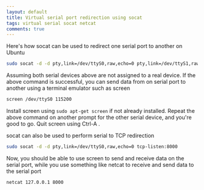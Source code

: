 ```yaml
---
layout: default
title: Virtual serial port redirection using socat
tags: virtual serial socat netcat
comments: true
---
```


Here's how socat can be used to redirect one serial port to another on Ubuntu

```bash
sudo socat -d -d pty,link=/dev/ttyS0,raw,echo=0 pty,link=/dev/ttyS1,raw,echo=0
```

Assuming both serial devices above are not assigned to a real device. If the above command is successful, you can send data from on serial port to another using a terminal emulator such as screen

```bash
screen /dev/ttyS0 115200
```

Install screen using `sudo apt-get screen` if not already installed. Repeat the above command on another prompt for the other serial device, and you're good to go. Quit screen using Ctrl-A .

socat can also be used to perform serial to TCP redirection

```bash
sudo socat -d -d pty,link=/dev/ttyS0,raw,echo=0 tcp-listen:8000
```

Now, you should be able to use screen to send and receive data on the serial port, while you use something like netcat to receive and send data to the serial port

```bash
netcat 127.0.0.1 8000
```

